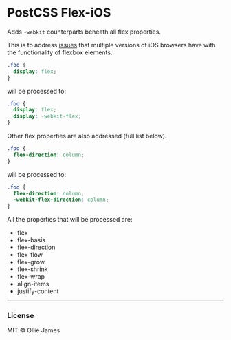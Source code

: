 # PostCSS Flex-iOS

Adds `-webkit` counterparts beneath all flex properties. 

This is to address [issues](https://bugs.webkit.org/show_bug.cgi?id=137730) that multiple versions of iOS browsers have with the functionality of flexbox elements.

```css
.foo {
  display: flex;
}
```
will be processed to:
```css
.foo {
  display: flex;
  display: -webkit-flex;
}
```

Other flex properties are also addressed (full list below).
```css
.foo {
  flex-direction: column;
}
```
will be processed to:
```css
.foo {
  flex-direction: column;
  -webkit-flex-direction: column;
}
```

All the properties that will be processed are:
- flex
- flex-basis
- flex-direction
- flex-flow
- flex-grow
- flex-shrink
- flex-wrap
- align-items
- justify-content

---

### License

MIT © Ollie James

[PostCSS]: https://github.com/postcss/postcss
